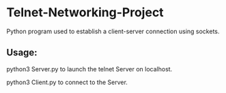 # Telnet-Networking-Project

Python program used  to establish a client-server connection using sockets.

Usage:
---
python3 Server.py to launch the telnet Server on localhost.

python3 Client.py to connect to the Server.
